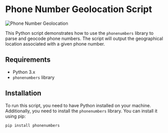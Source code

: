 # Phone Number Geolocation Script

![Phone Number Geolocation](https://via.placeholder.com/800x400.png?text=Phone+Number+Geolocation)

This Python script demonstrates how to use the `phonenumbers` library to parse and geocode phone numbers. The script will output the geographical location associated with a given phone number.

## Requirements

- Python 3.x
- `phonenumbers` library

## Installation

To run this script, you need to have Python installed on your machine. Additionally, you need to install the `phonenumbers` library. You can install it using pip:

```bash
pip install phonenumbers
